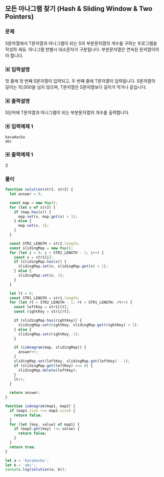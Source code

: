 ## 모든 아나그램 찾기 (Hash & Sliding Window & Two Pointers)

### 문제

S문자열에서 T문자열과 아나그램이 되는 S의 부분문자열의 개수를 구하는 프로그램을 작성하
세요. 아나그램 판별시 대소문자가 구분됩니다. 부분문자열은 연속된 문자열이어야 합니다.

### ▣ 입력설명

첫 줄에 첫 번째 S문자열이 입력되고, 두 번째 줄에 T문자열이 입력됩니다.
S문자열의 길이는 10,000을 넘지 않으며, T문자열은 S문자열보다 길이가 작거나 같습니다.

### ▣ 출력설명

S단어에 T문자열과 아나그램이 되는 부분문자열의 개수를 출력합니다.

### ▣ 입력예제 1

```
bacaAacba
abc
```

### ▣ 출력예제 1

3

### 풀이

```js
function solution(str1, str2) {
  let answer = 0;

  const map = new Map();
  for (let x of str2) {
    if (map.has(x)) {
      map.set(x, map.get(x) + 1);
    } else {
      map.set(x, 1);
    }
  }

  const STR2_LENGTH = str2.length;
  const slidingMap = new Map();
  for (let i = 0; i < STR2_LENGTH - 1; i++) {
    const x = str1[i];
    if (slidingMap.has(x)) {
      slidingMap.set(x, slidingMap.get(x) + 1);
    } else {
      slidingMap.set(x, 1);
    }
  }

  let lt = 0;
  const STR1_LENGTH = str1.length;
  for (let rt = STR2_LENGTH - 1; rt < STR1_LENGTH; rt++) {
    const leftKey = str1[lt];
    const rightKey = str1[rt];

    if (slidingMap.has(rightKey)) {
      slidingMap.set(rightKey, slidingMap.get(rightKey) + 1);
    } else {
      slidingMap.set(rightKey, 1);
    }

    if (isAnagram(map, slidingMap)) {
      answer++;
    }
    slidingMap.set(leftKey, slidingMap.get(leftKey) - 1);
    if (slidingMap.get(leftKey) === 0) {
      slidingMap.delete(leftKey);
    }
    lt++;
  }

  return answer;
}

function isAnagram(map1, map2) {
  if (map1.size !== map2.size) {
    return false;
  }
  for (let [key, value] of map1) {
    if (map2.get(key) !== value) {
      return false;
    }
  }
  return true;
}

let a = 'bacaAacba';
let b = 'abc';
console.log(solution(a, b));
```
